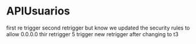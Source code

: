 # APIUsuarios

first re trigger
second retrigger but know we updated the security rules to allow 0.0.0.0
thir retrigger
5 trigger
new retrigger after changing to t3